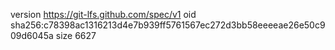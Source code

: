 version https://git-lfs.github.com/spec/v1
oid sha256:c78398ac1316213d4e7b939ff5761567ec272d3bb58eeeeae26e50c909d6045a
size 6627
